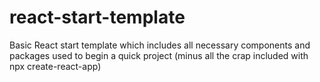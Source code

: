 # react-start-template
Basic React start template which includes all necessary components and packages used to begin a quick project (minus all the crap included with npx create-react-app)
